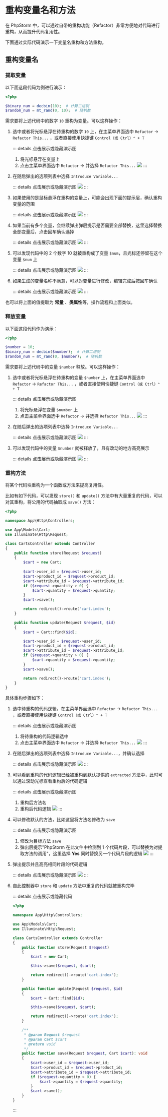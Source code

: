 # 重构变量名和方法

在 PhpStorm 中，可以通过自带的重构功能（Refactor）非常方便地对代码进行重构，从而提升代码复用性。

下面通过实际代码演示一下变量名重构和方法重构。

## 重构变量名

### 提取变量

以下面这段代码为例进行演示：

```php
<?php

$binary_num = decbin(10);  # 计算二进制
$random_num = mt_rand(0, 10);  # 随机数
```

需求要将上述代码中的数字 `10` 重构为变量。可以这样操作：

1. 选中或者将光标悬浮在待重构的数字 `10` 上，在主菜单界面选中 `Refactor` -> `Refactor This...`
   ，或者直接使用快捷键 `Control（或 Ctrl）⌃ + T`

   ::: details 点击展示或隐藏演示图
    1. 将光标悬浮在变量上
    2. 点击主菜单界面选中 `Refactor` -> 并选择 `Refactor This...`
       ![](./images/refactoring-for-property-and-method/refactor-extract-property-step1.png)
       :::
2. 在随后弹出的选项列表中选择 `Introduce Variable...`

   ::: details 点击展示或隐藏演示图
   ![](./images/refactoring-for-property-and-method/refactor-extract-property-step2.png)
   :::

3. 如果使用的是鼠标悬浮在重构的变量上，可能会出现下面的提示层，确认重构变量的范围

   ::: details 点击展示或隐藏演示图
   ![](./images/refactoring-for-property-and-method/refactor-extract-property-step3.png)
   :::

4. 如果当前有多个变量，会继续弹出弹层提示是否需要全部替换，这里选择替换全部变量后，点击回车确认选择

   ::: details 点击展示或隐藏演示图
   ![](./images/refactoring-for-property-and-method/refactor-extract-property-step4.png)
   :::

5. 可以发现代码中的 2 个数字 10 就被重构成了变量 `$num`，且光标还停留在这个变量 `$num` 上

   ::: details 点击展示或隐藏演示图
   ![](./images/refactoring-for-property-and-method/refactor-extract-property-step5.png)
   :::

6. 如果生成的变量名称不满意，可以对变量进行修改，编辑完成后按回车确认

   ::: details 点击展示或隐藏演示图
   ![](./images/refactoring-for-property-and-method/refactor-extract-property-step6.png)
   :::

也可以将上面的值提取为 **常量** 、**类属性**等，操作流程和上面类似。

### 释放变量

以下面这段代码作为演示：

```php
<?php

$number = 10;
$binary_num = decbin($number);  # 计算二进制
$random_num = mt_rand(0, $number);  # 随机数
```

需求要将上述代码中的变量 `$number` 释放。可以这样操作：

1. 选中或者将光标悬浮在待重构的变量 `$number` 上，在主菜单界面选中 `Refactor` -> `Refactor This...`
   ，或者直接使用快捷键 `Control（或 Ctrl）⌃ + T`

   ::: details 点击展示或隐藏演示图
    1. 将光标悬浮在变量 `$number` 上
    2. 点击主菜单界面选中 `Refactor` -> 并选择 `Refactor This...`
       ![](./images/refactoring-for-property-and-method/refactor-free-property-step1.png)
       :::

2. 在随后弹出的选项列表中选择 `Introduce Variable...`

   ::: details 点击展示或隐藏演示图
   ![](./images/refactoring-for-property-and-method/refactor-free-property-step2.png)
   :::

3. 可以发现代码中的变量 `$number` 就被释放了，且有改动的地方高亮展示

   ::: details 点击展示或隐藏演示图
   ![](./images/refactoring-for-property-and-method/refactor-extract-property-step3.png)
   :::

### 重构方法

将某个代码块重构为一个函数或方法来提高复用性。

比如有如下代码，可以发现 `store()` 和 `update()` 方法中有大量重复的代码，可以对其重构，将公用的代码抽取成 `save()` 方法：

```php {14-20,29-35}
<?php

namespace App\Http\Controllers;

use App\Models\Cart;
use Illuminate\Http\Request;

class CartsController extends Controller
{
    public function store(Request $request)
    {
        $cart = new Cart;
        
        $cart->user_id = $request->user_id;
        $cart->product_id = $request->product_id;
        $cart->attribute_id = $request->attribute_id;
        if ($request->quantity > 0) {
            $cart->quantity = $request->quantity;
        }
        $cart->save();

        return redirect()->route('cart.index');
    }

    public function update(Request $request, $id)
    {
        $cart = Cart::find($id);

        $cart->user_id = $request->user_id;
        $cart->product_id = $request->product_id;
        $cart->attribute_id = $request->attribute_id;
        if ($request->quantity > 0) {
            $cart->quantity = $request->quantity;
        }
        $cart->save();

        return redirect()->route('cart.index');
    }
}
```

具体重构步骤如下：

1. 选中待重构的代码逻辑，在主菜单界面选中 `Refactor` -> `Refactor This...`
   ，或者直接使用快捷键 `Control（或 Ctrl）⌃ + T`

   ::: details 点击展示或隐藏演示图
   1. 将待重构的代码逻辑选中
   2. 点击主菜单界面选中 `Refactor` -> 并选择 `Refactor This...`
      ![](./images/refactoring-for-property-and-method/refactor-extract-method-step1.png)
      ::: 

2. 在随后弹出的选项列表中选择 `Introduce Variable...`，并确认选择

   ::: details 点击展示或隐藏演示图
   ![](./images/refactoring-for-property-and-method/refactor-extract-method-step2.png)
   :::

3. 可以看到重构的代码逻辑已经被重构到默认提供的 `extracted` 方法中，此时可以通过滚动光标查看重构后的代码逻辑 

   ::: details 点击展示或隐藏演示图
   1. 重构后方法名
   2. 重构后代码逻辑
   ![](./images/refactoring-for-property-and-method/refactor-extract-method-step3.png)
   :::

4. 可以修改默认的方法，比如这里将方法名修改为 `save` 

   ::: details 点击展示或隐藏演示图
   1. 修改为目标方法 `save`
   2. 弹出层提示"PhpStorm 在此文件中检测到 1 个代码片段，可以替换为对提取方法的调用"，这里选择 **Yes** 同时替换另一个代码片段的逻辑
   ![](./images/refactoring-for-property-and-method/refactor-extract-method-step4.png)
   :::

5. 弹出提示并且高亮相同片段的代码逻辑

   ::: details 点击展示或隐藏演示图
   ![](./images/refactoring-for-property-and-method/refactor-extract-method-step5.png)
   :::

6. 自此控制器中 `store` 和 `update` 方法中重复的代码就被重构完毕

   ::: details 点击展示或隐藏代码
   ```php {14,23,28-42}
   <?php
   
   namespace App\Http\Controllers;
   
   use App\Models\Cart;
   use Illuminate\Http\Request;
   
   class CartsController extends Controller
   {
       public function store(Request $request)
       {
           $cart = new Cart;
   
           $this->save($request, $cart);
   
           return redirect()->route('cart.index');
       }
   
       public function update(Request $request, $id)
       {
           $cart = Cart::find($id);
   
           $this->save($request, $cart);
   
           return redirect()->route('cart.index');
       }
   
       /**
        * @param Request $request
        * @param Cart $cart
        * @return void
        */
       public function save(Request $request, Cart $cart): void
       {
           $cart->user_id = $request->user_id;
           $cart->product_id = $request->product_id;
           $cart->attribute_id = $request->attribute_id;
           if ($request->quantity > 0) {
               $cart->quantity = $request->quantity;
           }
           $cart->save();
       }
   }
   ```
   :::
